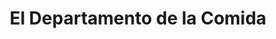 ---
title: "El Departamento de la Comida"
url: /san-juan/el-departamento-de-la-comida/
shop: supermarket
---